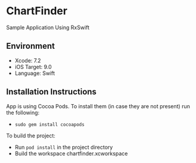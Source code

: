 # ChartFinder
Sample Application Using RxSwift

## Environment 

- Xcode: 7.2
- iOS Target: 9.0
- Language: Swift

## Installation Instructions

App is using Cocoa Pods.
To install them (in case they are not present) run the following:

- `sudo gem install cocoapods`

To build the project:

- Run `pod install` in the project directory
- Build the workspace chartfinder.xcworkspace
